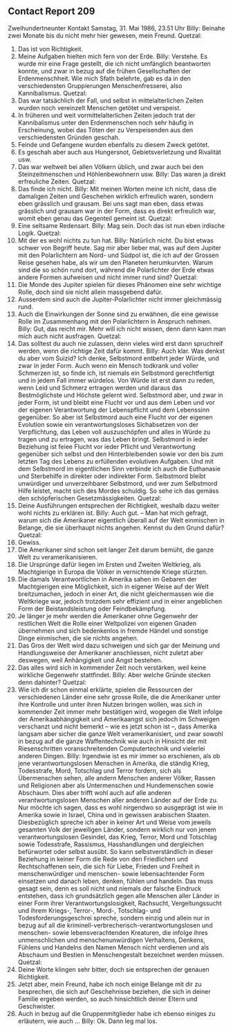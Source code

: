 ## Contact Report 209
Zweihundertneunter Kontakt
Samstag, 31. Mai 1986, 23.51 Uhr
Billy:
Beinahe zwei Monate bis du nicht mehr hier gewesen, mein Freund.
Quetzal:
1. Das ist von Richtigkeit.
2. Meine Aufgaben hielten mich fern von der Erde.
Billy:
Verstehe. Es wurde mir eine Frage gestellt, die ich nicht umfänglich beantworten konnte, und zwar in bezug auf die frühen Gesellschaften der Erdenmenschheit. Wie mich Sfath belehrte, gab es da in den verschiedensten Gruppierungen Menschenfresserei, also Kannibalismus.
Quetzal:
3. Das war tatsächlich der Fall, und selbst in mittelalterlichen Zeiten wurden noch vereinzelt Menschen getötet und verspeist.
4. In früheren und weit vormittelalterlichen Zeiten jedoch trat der Kannibalismus unter den Erdenmenschen noch sehr häufig in Erscheinung, wobei das Töten der zu Verspeisenden aus den verschiedensten Gründen geschah.
5. Feinde und Gefangene wurden ebenfalls zu diesem Zweck getötet.
6. Es geschah aber auch aus Hungersnot, Gebietsverletzung und Rivalität usw.
7. Das war weltweit bei allen Völkern üblich, und zwar auch bei den Steinzeitmenschen und Höhlenbewohnern usw.
Billy:
Das waren ja direkt erfreuliche Zeiten.
Quetzal:
8. Das finde ich nicht.
Billy:
Mit meinen Worten meine ich nicht, dass die damaligen Zeiten und Geschehen wirklich erfreulich waren, sondern eben grässlich und grausam. Bei uns sagt man eben, dass etwas grässlich und grausam war in der Form, dass es direkt erfreulich war, womit eben genau das Gegenteil gemeint ist.
Quetzal:
9. Eine seltsame Redensart.
Billy:
Mag sein. Doch das ist nun eben irdische Logik.
Quetzal:
10. Mit der es wohl nichts zu tun hat.
Billy:
Natürlich nicht. Du bist etwas schwer von Begriff heute. Sag mir aber lieber mal, was auf dem Jupiter mit den Polarlichtern am Nord- und Südpol ist, die ich auf der Grossen Reise gesehen habe, als wir um den Planeten herumkurvten. Warum sind die so schön rund dort, während die Polarlichter der Erde etwas andere Formen aufweisen und nicht immer rund sind?
Quetzal:
11. Die Monde des Jupiter spielen für dieses Phänomen eine sehr wichtige Rolle, doch sind sie nicht allein massgebend dafür.
12. Ausserdem sind auch die Jupiter-Polarlichter nicht immer gleichmässig rund.
13. Auch die Einwirkungen der Sonne sind zu erwähnen, die eine gewisse Rolle im Zusammenhang mit den Polarlichtern in Anspruch nehmen.
Billy:
Gut, das reicht mir. Mehr will ich nicht wissen, denn dann kann man mich auch nicht ausfragen.
Quetzal:
14. Das solltest du auch nie zulassen, denn vieles wird erst dann spruchreif werden, wenn die richtige Zeit dafür kommt.
Billy:
Auch klar. Was denkst du aber vom Suizid? Ich denke, Selbstmord entbehrt jeder Würde, und zwar in jeder Form. Auch wenn ein Mensch todkrank und voller Schmerzen ist, so finde ich, ist niemals ein Selbstmord gerechtfertigt und in jedem Fall immer würdelos. Von Würde ist erst dann zu reden, wenn Leid und Schmerz ertragen werden und daraus das Bestmöglichste und Höchste gelernt wird. Selbstmord aber, und zwar in jeder Form, ist und bleibt eine Flucht vor und aus dem Leben und vor der eigenen Verantwortung der Lebenspflicht und dem Lebenssinn gegenüber. So aber ist Selbstmord auch eine Flucht vor der eigenen Evolution sowie ein verantwortungsloses Sichabsetzen von der Verpflichtung, das Leben voll auszuschöpfen und alles in Würde zu tragen und zu ertragen, was das Leben bringt. Selbstmord in ieder Beziehung ist feiee Flucht vor ieder Pflicht und Verantwortung gegenüber sich selbst und den Hinterbleibenden sowie vor den bis zum letzten Tag des Lebens zu erfüllenden evolutiven Aufgaben. Und mit dem Selbstmord im eigentlichen Sinn verbinde ich auch die Euthanasie und Sterbehilfe in direkter oder indirekter Form. Selbstmord bleibt unwürdiger und unverzeihbarer Selbstmord, und wer zum Selbstmord Hilfe leistet, macht sich des Mordes schuldig. So sehe ich das gemäss den schöpferischen Gesetzmässigkeiten.
Quetzal:
15. Deine Ausführungen entsprechen der Richtigkeit, weshalb dazu weiter wohl nichts zu erklären ist.
Billy:
Auch gut. – Man hat mich gefragt, warum sich die Amerikaner eigentlich überall auf der Welt einmischen in Belange, die sie überhaupt nichts angehen. Kennst du den Grund dafür?
Quetzal:
16. Gewiss.
17. Die Amerikaner sind schon seit langer Zeit darum bemüht, die ganze Welt zu veramerikanisieren.
18. Die Ursprünge dafür liegen im Ersten und Zweiten Weltkrieg, als Machtgierige in Europa die Völker in vernichtende Kriege stürzten.
19. Die damals Verantwortlichen in Amerika sahen im Gebaren der Machtgierigen eine Möglichkeit, sich in eigener Weise auf der Welt breitzumachen, jedoch in einer Art, die nicht gleichermassen wie die Weltkriege war, jedoch trotzdem sehr effizient und in einer angeblichen Form der Beistandsleistung oder Feindbekämpfung.
20. Je länger je mehr werden die Amerikaner ohne Gegenwehr der restlichen Welt die Rolle einer Weltpolizei von eigenen Gnaden übernehmen und sich bedenkenlos in fremde Händel und sonstige Dinge einmischen, die sie nichts angehen.
21. Das Gros der Welt wird dazu schweigen und sich gar der Meinung und Handlungsweise der Amerikaner anschliessen, nicht zuletzt aber deswegen, weil Anhängigkeit und Angst bestehen.
22. Das alles wird sich in kommender Zeit noch verstärken, weil keine wirkliche Gegenwehr stattfindet.
Billy:
Aber welche Gründe stecken denn dahinter?
Quetzal:
23. Wie ich dir schon einmal erklärte, spielen die Ressourcen der verschiedenen Länder eine sehr grosse Rolle, die die Amerikaner unter ihre Kontrolle und unter ihren Nutzen bringen wollen, was sich in kommender Zeit immer mehr bestätigen wird, wogegen die Welt infolge der Amerikaabhängigkeit und Amerikaangst sich jedoch im Schweigen verschanzt und nicht bemerkt – wie es jetzt schon ist –, dass Amerika langsam aber sicher die ganze Welt veramerikanisiert, und zwar sowohl in bezug auf die ganze Waffentechnik wie auch in Hinsicht der mit Riesenschritten voranschreitenden Computertechnik und vielerlei anderen Dingen.
Billy:
Irgendwie ist es mir immer so erschienen, als ob jene verantwortungslosen Menschen in Amerika, die ständig Krieg, Todesstrafe, Mord, Totschlag und Terror fordern, sich als Übermenschen sehen, alle andern Menschen anderer Völker, Rassen und Religionen aber als Untermenschen und Hundemenschen sowie Abschaum. Dies aber trifft wohl auch auf alle anderen verantwortungslosen Menschen aller anderen Länder auf der Erde zu. Nur möchte ich sagen, dass es wohl nirgendwo so ausgeprägt ist wie in Amerika sowie in Israel, China und in gewissen arabischen Staaten. Diesbezüglich spreche ich aber in keiner Art und Weise vom jeweils gesamten Volk der jeweiligen Länder, sondern wirklich nur von jenem verantwortungslosen Gesindel, das Krieg, Terror, Mord und Totschlag sowie Todesstrafe, Rassismus, Hasshandlungen und dergleichen befürwortet oder selbst ausübt. So kann selbstverständlich in dieser Beziehung in keiner Form die Rede von den Friedlichen und Rechtschaffenen sein, die sich für Liebe, Frieden und Freiheit in menschenwürdiger und menschen- sowie lebensachtender Form einsetzen und danach leben, denken, fühlen und handeln. Das muss gesagt sein, denn es soll nicht und niemals der falsche Eindruck entstehen, dass ich grundsätzlich gegen alle Menschen aller Länder in einer Form ihrer Verantwortungslosigkeit, Rachsucht, Vergeltungssucht und ihrem Kriegs-, Terror-, Mord-, Totschlag- und Todesforderungsgeschrei spreche, sondern einzig und allein nur in bezug auf all die kriminell-verbrecherisch-verantwortungslosen und menschen- sowie lebensverachtenden Kreaturen, die infolge ihres unmenschlichen und menschenunwürdigen Verhaltens, Denkens, Fühlens und Handelns den Namen Mensch nicht verdienen und als Abschaum und Bestien in Menschengestalt bezeichnet werden müssen.
Quetzal:
24. Deine Worte klingen sehr bitter, doch sie entsprechen der genauen Richtigkeit.
25. Jetzt aber, mein Freund, habe ich noch einige Belange mit dir zu besprechen, die sich auf Geschehnisse beziehen, die sich in deiner Familie ergeben werden, so auch hinsichtlich deiner Eltern und Geschwister.
26. Auch in bezug auf die Gruppenmitglieder habe ich ebenso einiges zu erläutern, wie auch …
Billy:
Ok. Dann leg mal los.
